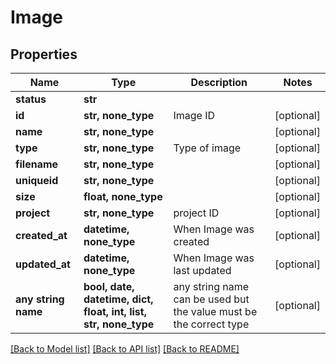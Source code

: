 # Image



## Properties
Name | Type | Description | Notes
------------ | ------------- | ------------- | -------------
**status** | **str** |  | 
**id** | **str, none_type** | Image ID | [optional] 
**name** | **str, none_type** |  | [optional] 
**type** | **str, none_type** | Type of image | [optional] 
**filename** | **str, none_type** |  | [optional] 
**uniqueid** | **str, none_type** |  | [optional] 
**size** | **float, none_type** |  | [optional] 
**project** | **str, none_type** | project ID | [optional] 
**created_at** | **datetime, none_type** | When Image was created | [optional] 
**updated_at** | **datetime, none_type** | When Image was last updated | [optional] 
**any string name** | **bool, date, datetime, dict, float, int, list, str, none_type** | any string name can be used but the value must be the correct type | [optional]

[[Back to Model list]](../README.md#documentation-for-models) [[Back to API list]](../README.md#documentation-for-api-endpoints) [[Back to README]](../README.md)


